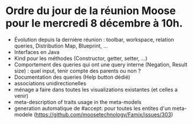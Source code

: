 
# Ordre du jour de la réunion Moose pour le mercredi 8 décembre à 10h.

- Évolution depuis la dernière réunion : toolbar, workspace, relation queries, Distribution Map, Blueprint, ...
- Interfaces en Java
- Kind pour les méthodes (Constructor, getter, setter, ...)
- Comportement des queries qui ont une query interne (Negation, Result size) : quel input, tenir compte des parents ou non ?
- Documentation des queries (Help button dédié)
- associations unidirectionelles
- ménage a faire dans toutes les visualizations existantes (et celles a venir)
- meta-description of traits usage in the meta-models
- generation automatique de #accept: pour toutes les entites d'un meta-modele (https://github.com/moosetechnology/Famix/issues/303)
